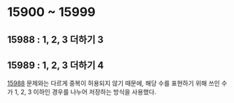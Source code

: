 # 15900 ~ 15999


## 15988 : 1, 2, 3 더하기 3

## 15989 : 1, 2, 3 더하기 4
[15988](https://boj.kr/15988) 문제와는 다르게 중복이 허용되지 않기 때문에, 해당 수를 표현하기 위해 쓰인 수가 1, 2, 3 이하인 경우를 나누어 저장하는 방식을 사용했다.
